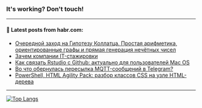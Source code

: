 ### It's working? Don't touch!

---
<!--
#### 🛠️ Technical stack:

![C++](https://img.shields.io/badge/C++-informational?logo=c%2B%2B&style=flat&logoColor=white&color=9C033A)
![Java](https://img.shields.io/badge/Java-informational?logo=java&style=flat&logoColor=white&color=007396)
![Kotlin](https://img.shields.io/badge/Kotlin-informational?logo=Kotlin&style=flat&logoColor=white&color=0095D5)
![JS](https://img.shields.io/badge/JS-informational?logo=javaScript&style=flat&logoColor=black&color=F7Df1E) <br>
![HTML5](https://img.shields.io/badge/HTML5-informational?logo=html5&style=flat&logoColor=white&color=E34F26)
![CSS3](https://img.shields.io/badge/CSS3-informational?logo=css3&style=flat&logoColor=white&color=157286)
![Sass](https://img.shields.io/badge/Saas-informational?logo=sass&style=flat&logoColor=white&color=hotpink)
![PHP](https://img.shields.io/badge/PHP-informational?logo=php&style=flat&logoColor=white&color=777BB4) <br>
![WebPAck](https://img.shields.io/badge/WebPack-informational?logo=webPack&style=flat&logoColor=white&color=FF6F00)
![Bootstrap](https://img.shields.io/badge/Bootstrap-informational?logo=Bootstrap&style=flat&logoColor=white&color=7952B3)
![MySQL](https://img.shields.io/badge/MySQL-informational?logo=MySQL&style=flat&logoColor=white&color=00f) <br>
![NodeJS](https://img.shields.io/badge/NodeJS-informational?logo=node.js&style=flat&logoColor=white&color=43853D)
![Spring](https://img.shields.io/badge/Spring-informational?logo=Spring&style=flat&logoColor=white&color=0A9EDC)
![Angular](https://img.shields.io/badge/Vue-informational?logo=vue.js&style=flat&logoColor=white&color=red)
![Git](https://img.shields.io/badge/Git-informational?logo=git&style=flat&logoColor=white&color=darkorange)

___
-->

#### 💬 Latest posts from habr.com:

<!-- BLOG-POST-LIST:START -->
- [Очередной заход на Гипотезу Коллатца. Простая арифметика, ориентированные графы и прямая генерация нечётных чисел](https://habr.com/ru/post/683788/?utm_source=habrahabr&utm_medium=rss&utm_campaign=683788)
- [Зачем компании IT-стажировки](https://habr.com/ru/post/683784/?utm_source=habrahabr&utm_medium=rss&utm_campaign=683784)
- [Как связать Rstudio с Github: актуально для пользователей Mac OS](https://habr.com/ru/post/683768/?utm_source=habrahabr&utm_medium=rss&utm_campaign=683768)
- [Во что обернулась пересылка MQTT-сообщений в Telegram?](https://habr.com/ru/post/683698/?utm_source=habrahabr&utm_medium=rss&utm_campaign=683698)
- [PowerShell, HTML Agility Pack: разбор классов CSS на узле HTML-дерева](https://habr.com/ru/post/683692/?utm_source=habrahabr&utm_medium=rss&utm_campaign=683692)
<!-- BLOG-POST-LIST:END -->

---

[![Top Langs](https://github-readme-stats.vercel.app/api/top-langs/?username=zloylis&layout=compact&hide_border=true&theme=dracula)](https://github.com/zloylis)
